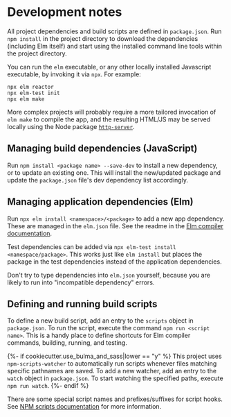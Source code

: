 # Development notes

All project dependencies and build scripts are defined in `package.json`. Run
`npm install` in the project directory to download the dependencies (including
Elm itself) and start using the installed command line tools within the project
directory.

You can run the `elm` executable, or any other locally installed Javascript
executable, by invoking it via `npx`. For example:

    npx elm reactor
    npx elm-test init
    npx elm make

More complex projects will probably require a more tailored invocation of
`elm make` to compile the app, and the resulting HTML/JS may be served locally
using the Node package [`http-server`](1).

## Managing build dependencies (JavaScript)

Run `npm install <package name> --save-dev` to install a new dependency, or to
update an existing one. This will install the new/updated package and update
the `package.json` file's dev dependency list accordingly.

## Managing application dependencies (Elm)

Run `npx elm install <namespace>/<package>` to add a new app dependency.
These are managed in the `elm.json` file. See the readme in the
[Elm compiler documentation](2).

Test dependencies can be added via `npx elm-test install <namespace/package>`.
This works just like `elm install` but places the package in the test dependencies
instead of the application dependencies.

Don't try to type dependencies into `elm.json` yourself, because you are likely to
run into "incompatible dependency" errors.

## Defining and running build scripts

To define a new build script, add an entry to the `scripts` object in
`package.json`. To run the script, execute the command `npm run <script name>`.
This is a handy place to define shortcuts for Elm compiler commands, building,
running, and testing.

{%- if cookiecutter.use_bulma_and_sass|lower == "y" %}
This project uses `npm-scripts-watcher` to automatically run scripts whenever
files matching specific pathnames are saved. To add a new watcher, add an entry
to the `watch` object in `package.json`. To start watching the specified paths,
execute `npm run watch`.
{%- endif %}

There are some special script names and prefixes/suffixes for script hooks. See
[NPM scripts documentation](3) for more
information.

[1]: (https://github.com/indexzero/http-server)
[2]: (https://github.com/elm/compiler/blob/master/docs/elm.json/application.md)
[3]: (https://docs.npmjs.com/misc/scripts)
